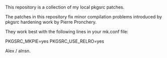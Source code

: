This repository is a collection of my local pkgsrc patches.

The patches in this repository fix minor compilation problems
introduced by pkgsrc hardening work by Pierre Pronchery.

They work best with the following lines in your mk.conf file:

PKGSRC_MKPIE=yes
PKGSRC_USE_RELRO=yes

Alex / alnsn.
